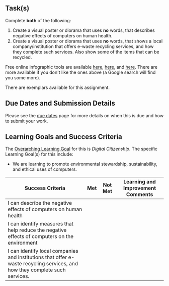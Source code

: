## Task(s)

Complete **both** of the following:

1. Create a visual poster or diorama that uses **no** words, that describes negative effects of computers on human health.
2. Create a visual poster or diorama that uses **no** words, that shows a local company/institution that offers e-waste recycling services, and how they complete such services.  Also show some of the items that can be recycled.

Free online infographic tools are available [here](https://www.canva.com/create/infographics/), [here](https://piktochart.com/), and [here](https://venngage.com/).  There are more available if you don't like the ones above (a Google search will find you some more).

There are exemplars available for this assignment.

## Due Dates and Submission Details

Please see the [due dates](./Due-Dates-and-Submission-Details) page for more details on when this is due and how to submit your work.

## Learning Goals and Success Criteria

The [Overarching Learning Goal](./images/ICS2O.jpg) for this is _Digital Citizenship_.
The specific Learning Goal(s) for this include:
  * We are learning to promote environmental stewardship, sustainability, and ethical uses of computers.

| Success Criteria | Met | Not Met | Learning and Improvement Comments |
| ----------- | --- | ------ | ------- |
| I can describe the negative effects of computers on human health | | | |
| I can identify measures that help reduce the negative effects of computers on the environment | | | |
| I can identify local companies and institutions that offer e-waste recycling services, and how they complete such services. | | | |
